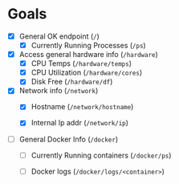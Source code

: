
# Goals

- [x] General OK endpoint                (`/`)
  - [x] Currently Running Processes      (`/ps`)

- [x] Access general hardware info       (`/hardware`)
  - [x] CPU Temps                        (`/hardware/temps`)
  - [x] CPU Utilization                  (`/hardware/cores`)
  - [x] Disk Free                        (`/hardware/df`)

- [x] Network info                       (`/network`)
  - [x] Hostname                         (`/network/hostname`)
  - [x] Internal Ip addr                 (`/network/ip`)


- [ ] General Docker Info                (`/docker`)
  - [ ] Currently Running containers     (`/docker/ps`)
  - [ ] Docker logs                      (`/docker/logs/<container>`)

